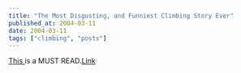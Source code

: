 ```yaml
---
title: "The Most Disgusting, and Funniest Climbing Story Ever"
published_at: 2004-03-11
date: 2004-03-11
tags: ["climbing", "posts"]
---
```

[This ](http://www.rockclimbing.com/forums/viewtopic.php?p=664319\#664319) is a MUST READ.[Link](http://www.rockclimbing.com/forums/viewtopic.php?p=664319\#664319)